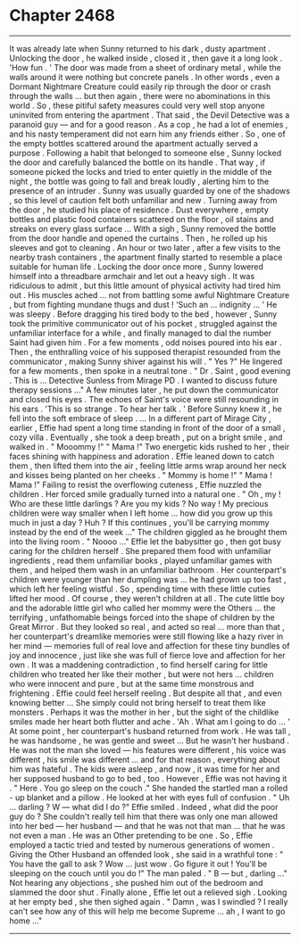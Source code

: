 
# Chapter 2468


---

It was already late when Sunny returned to his dark , dusty apartment . Unlocking the door , he walked inside , closed it , then gave it a long look .
'How fun . '
The door was made from a sheet of ordinary metal , while the walls around it were nothing but concrete panels . In other words , even a Dormant Nightmare Creature could easily rip through the door or crash through the walls … but then again , there were no abominations in this world . So , these pitiful safety measures could very well stop anyone uninvited from entering the apartment .
That said , the Devil Detective was a paranoid guy — and for a good reason . As a cop , he had a lot of enemies , and his nasty temperament did not earn him any friends either . So , one of the empty bottles scattered around the apartment actually served a purpose .
Following a habit that belonged to someone else , Sunny locked the door and carefully balanced the bottle on its handle . That way , if someone picked the locks and tried to enter quietly in the middle of the night , the bottle was going to fall and break loudly , alerting him to the presence of an intruder .
Sunny was usually guarded by one of the shadows , so this level of caution felt both unfamiliar and new .
Turning away from the door , he studied his place of residence .
Dust everywhere , empty bottles and plastic food containers scattered on the floor , oil stains and streaks on every glass surface …
With a sigh , Sunny removed the bottle from the door handle and opened the curtains . Then , he rolled up his sleeves and got to cleaning .
An hour or two later , after a few visits to the nearby trash containers , the apartment finally started to resemble a place suitable for human life . Locking the door once more , Sunny lowered himself into a threadbare armchair and let out a heavy sigh .
It was ridiculous to admit , but this little amount of physical activity had tired him out . His muscles ached … not from battling some awful Nightmare Creature , but from fighting mundane thugs and dust !
'Such an … indignity … '
He was sleepy .
Before dragging his tired body to the bed , however , Sunny took the primitive communicator out of his pocket , struggled against the unfamiliar interface for a while , and finally managed to dial the number Saint had given him .
For a few moments , odd noises poured into his ear . Then , the enthralling voice of his supposed therapist resounded from the communicator , making Sunny shiver against his will .
" Yes ?"
He lingered for a few moments , then spoke in a neutral tone .
" Dr . Saint , good evening . This is … Detective Sunless from Mirage PD . I wanted to discuss future therapy sessions …"
A few minutes later , he put down the communicator and closed his eyes . The echoes of Saint's voice were still resounding in his ears .
'This is so strange . To hear her talk . '
Before Sunny knew it , he fell into the soft embrace of sleep .
… In a different part of Mirage City , earlier , Effie had spent a long time standing in front of the door of a small , cozy villa . Eventually , she took a deep breath , put on a bright smile , and walked in .
" Mooommy !"
" Mama !"
Two energetic kids rushed to her , their faces shining with happiness and adoration . Effie leaned down to catch them , then lifted them into the air , feeling little arms wrap around her neck and kisses being planted on her cheeks .
" Mommy is home !"
" Mama ! Mama !"
Failing to resist the overflowing cuteness , Effie nuzzled the children . Her forced smile gradually turned into a natural one .
" Oh , my ! Who are these little darlings ? Are you my kids ? No way ! My precious children were way smaller when I left home … how did you grow up this much in just a day ? Huh ? If this continues , you'll be carrying mommy instead by the end of the week …"
The children giggled as he brought them into the living room .
" Noooo …"
Effie let the babysitter go , then got busy caring for the children herself . She prepared them food with unfamiliar ingredients , read them unfamiliar books , played unfamiliar games with them , and helped them wash in an unfamiliar bathroom .
Her counterpart's children were younger than her dumpling was … he had grown up too fast , which left her feeling wistful . So , spending time with these little cuties lifted her mood .
Of course , they weren't children at all . The cute little boy and the adorable little girl who called her mommy were the Others … the terrifying , unfathomable beings forced into the shape of children by the Great Mirror .
But they looked so real , and acted so real … more than that , her counterpart's dreamlike memories were still flowing like a hazy river in her mind — memories full of real love and affection for these tiny bundles of joy and innocence , just like she was full of fierce love and affection for her own .
It was a maddening contradiction , to find herself caring for little children who treated her like their mother , but were not hers … children who were innocent and pure , but at the same time monstrous and frightening . Effie could feel herself reeling .
But despite all that , and even knowing better …
She simply could not bring herself to treat them like monsters . Perhaps it was the mother in her , but the sight of the childlike smiles made her heart both flutter and ache .
'Ah . What am I going to do … '
At some point , her counterpart's husband returned from work .
He was tall , he was handsome , he was gentle and sweet …
But he wasn't her husband . He was not the man she loved — his features were different , his voice was different , his smile was different … and for that reason , everything about him was hateful .
The kids were asleep , and now , it was time for her and her supposed husband to go to bed , too .
However , Effie was not having it .
" Here . You go sleep on the couch ."
She handed the startled man a rolled - up blanket and a pillow .
He looked at her with eyes full of confusion .
" Uh … darling ? W — what did I do ?"
Effie smiled .
Indeed , what did the poor guy do ? She couldn't really tell him that there was only one man allowed into her bed — her husband — and that he was not that man … that he was not even a man . He was an Other pretending to be one .
So , Effie employed a tactic tried and tested by numerous generations of women .
Giving the Other Husband an offended look , she said in a wrathful tone :
" You have the gall to ask ? Wow … just wow . Go figure it out ! You'll be sleeping on the couch until you do !"
The man paled .
" B — but , darling …"
Not hearing any objections , she pushed him out of the bedroom and slammed the door shut .
Finally alone , Effie let out a relieved sigh .
Looking at her empty bed , she then sighed again .
" Damn , was I swindled ? I really can't see how any of this will help me become Supreme ... ah , I want to go home ..."

---

